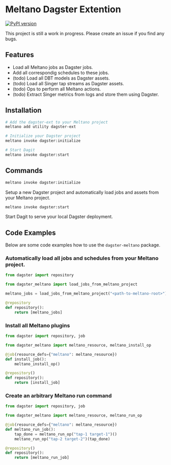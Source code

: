 # Meltano Dagster Extention

[![PyPI version](https://badge.fury.io/py/dagster-ext.svg)](https://badge.fury.io/py/dagster-ext)

This project is still a work in progress. Please create an issue if you find any bugs.

## Features

- Load all Meltano jobs as Dagster jobs.
- Add all correspondig schedules to these jobs.
- (todo) Load all DBT models as Dagster assets.
- (todo) Load all Singer tap streams as Dagster assets.
- (todo) Ops to perform all Meltano actions.
- (todo) Extract Singer metrics from logs and store them using Dagster.

## Installation

```sh
# Add the dagster-ext to your Meltano project
meltano add utility dagster-ext

# Initialize your Dagster project
meltano invoke dagster:initialize

# Start Dagit
meltano invoke dagster:start
```

## Commands

```sh
meltano invoke dagster:initialize
```

Setup a new Dagster project and automatically load jobs and assets from your Meltano project.

```sh
meltano invoke dagster:start
```

Start Dagit to serve your local Dagster deployment.

## Code Examples

Below are some code examples how to use the `dagster-meltano` package.

### Automatically load all jobs and schedules from your Meltano project.

```python
from dagster import repository

from dagster_meltano import load_jobs_from_meltano_project

meltano_jobs = load_jobs_from_meltano_project("<path-to-meltano-root>")

@repository
def repository():
    return [meltano_jobs]
```

### Install all Meltano plugins

```python
from dagster import repository, job

from dagster_meltano import meltano_resource, meltano_install_op

@job(resource_defs={"meltano": meltano_resource})
def install_job():
    meltano_install_op()

@repository()
def repository():
    return [install_job]
```

### Create an arbitrary Meltano run command

```python
from dagster import repository, job

from dagster_meltano import meltano_resource, meltano_run_op

@job(resource_defs={"meltano": meltano_resource})
def meltano_run_job():
    tap_done = meltano_run_op("tap-1 target-1")()
    meltano_run_op("tap-2 target-2")(tap_done)

@repository()
def repository():
    return [meltano_run_job]
```
